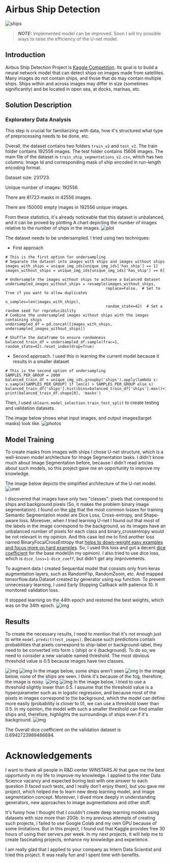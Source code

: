 # Airbus Ship Detection
![ships](src/header.png)
> **_NOTE:_**  Implemented model can be improved. Soon I will try possible ways to raise the efficiency of the U-net model.

## Introduction

Airbus Ship Detection Project is [Kaggle Competition](https://www.kaggle.com/competitions/airbus-ship-detection).
Its goal is to build a neural network model that can detect ships on images made from satellites. Many images do not contain ships,
and those that do may contain multiple ships. Ships within and across images may differ in size (sometimes significantly) and be located in open sea,
at docks, marinas, etc.

## Solution Description

### Exploratory Data Analysis

This step is crucial for familiarizing with data, how it's structured
what type of preprocessing needs to be done, etc. 

Overall, the dataset contains two folders `train_v2` and `test_v2`. The train folder contains 192556 images.
The test folder contains 15606 images. 
The main file of the dataset is `train_ship_segmentations_v2.csv`, which has two columns: Image Id and corresponding mask of ship encoded in run-length encoding format.

Dataset size: 231723.

Unique number of images: 192556.

There are 81723 masks in 42556 images.

There are 150000 empty images in 192556 unique images.

From these statistics, it's already noticeable that this dataset is unbalanced,
and it can be proved by plotting A chart depicting the number of images relative to the
number of ships in the images.
![plot](src/graph.jpg)

The dataset needs to be undersampled. I tried using two techniques: 
* First approach
```angular2html
# This is the first option for undersampling
# Separate the dataset into images with ships and images without ships
images_with_ships = unique_img_ids[unique_img_ids['has_ship'] == 1]
images_without_ships = unique_img_ids[unique_img_ids['has_ship'] == 0]

# Undersample the images without ships to achieve a balanced dataset
undersampled_images_without_ships = resample(images_without_ships,
                                            replace=False,  # Set to True if you want to allow duplicates
                                            n_samples=len(images_with_ships),
                                            random_state=42)  # Set a random seed for reproducibility
# Combine the undersampled images without ships with the images containing ships
undersampled_df = pd.concat([images_with_ships, undersampled_images_without_ships])

# Shuffle the dataframe to ensure randomness
balanced_train_df = undersampled_df.sample(frac=1, random_state=42).reset_index(drop=True)
```

* Second approach. I used this in learning the current model because it results in a smaller dataset
```angular2html
# This is the second option of undersampling
SAMPLES_PER_GROUP = 2000
balanced_train_df = unique_img_ids.groupby('ships').apply(lambda x: x.sample(SAMPLES_PER_GROUP) if len(x) > SAMPLES_PER_GROUP else x)
balanced_train_df['ships'].hist(bins=balanced_train_df['ships'].max()+1)
print(balanced_train_df.shape[0], 'masks')
```

Then, I used `sklearn.model_selection.train_test_split` to create testing and validation datasets.

The image below shows what input images, and output images(target masks) look like.
![photos](src/overview.png)

## Model Training

To create masks from images with ships I chose U-net structure, which is a well-known model architecture for Image Segmentation tasks.
I didn't know much about Image Segmentation before, because I didn't read articles about such models, so this project gave me an opportunity to improve my knowledge.

The image below depicts the simplified architecture of the U-net model.
![unet](src/unet.png)

I discovered that images have only two "classes": pixels that correspond to ships and background pixels (So, it makes the problem binary image segmentation).
I found on the [site](https://dev.to/_aadidev/3-common-loss-functions-for-image-segmentation-545o) that the most common losses for training Semantic Segmentation model are Dice Loss, Cross-entropy, and Shape-aware loss.
Moreover, when I tried learning U-net I found out that most of the labels in the image correspond to the background, so its images have an unbalanced number of pixels for each class and binary_crossentropy would be not relevant in my opinion. And this case led me to find another loss named BinaryFocalCrossEntropy that [helps to down-weight easy examples and focus more on hard examples](https://www.tensorflow.org/api_docs/python/tf/keras/losses/BinaryFocalCrossentropy#:~:text=According%20to%20Lin%20et%20al.%2C%202018%2C%20it%20helps%20to%20apply%20a%20%22focal%20factor%22%20to%20down%2Dweight%20easy%20examples%20and%20focus%20more%20on%20hard%20examples.%20By%20default%2C%20the%20focal%20tensor%20is%20computed%20as%20follows%3A).
So, I used this loss and got a decent [dice coefficient](https://oecd.ai/en/catalogue/metrics/average-dice-coefficient) for the base model(In my opinion). I also tried to use dice loss, which is `dice_loss=1-dice_coeff`, but didn't get any improvements. 

To augment data I created Sequential model that consists only from keras augmentation layers, such as RandomFlip, RandomZoom, etc. And mapped tensorflow.data.Dataset created by generator using `map` function.
To prevent unnecessary learning, I used Early Stopping Callback with patience 10. It monitored validation loss.

It stopped learning on the 44th epoch and restored the best weights, which was on the 34th epoch.
![img](src/training.jpg)

## Results
To create the necessary results, I need to mention that it's not enough just to write `model.predict(test_images)`.
Because such predictions contain probabilities that pixels correspond to ship-label or background-label, they need to be converted into form `1` (ship) or `0` (background).
To do so, we need to consider a new variable named threshold. The most obvious threshold value is 0.5 because images have two classes.

![img](src/results1.jpg)
![img](src/results2.jpg)
In the image below, some ships aren't seen
![img](src/results3.jpg)
In the image below, none of the ships are seen. I think it's because of the fog, therefore, the image is noisy.
![img](src/results4.jpg)
![img](src/results5.jpg)
In the image below, I tried to use a threshold slightly lower than 0.5. I assume that the threshold value is a hyperparameter such as in logistic regression, and because most of the pixels in images correspond to the background, which the model can define more easily (probability is closer to 0), we can use a threshold lower than 0.5. In my opinion, the model with such a smaller threshold can find smaller ships and, therefore, highlights the surroundings of ships even if it's background.
![img](src/results6.jpg)


The Overall dice coefficient on the validation dataset is 0.6942723989486694.


# Acknowledgements

I want to thank all people in R&D center WINSTARS.AI that gave me the best opportunity in my life to improve my knowledge.
I applied to the Inter Data Science vacancy and expected boring test with one answer to each question (I faced such tests, and I really don't enjoy them), but you gave me project, which helped me to learn new deep learning model, and image segmentation concept.
Moreover, I dived more deeply in understanding generators, new approaches to image augmentations and other stuff.

It's funny how I thought that I couldn't create deep learning models using datasets with size more than 20Gb. In my previous attempts of creating such projects, I failed to use Google Colab and my own GPU because of some limitations. But in this project, I found out that Kaggle provides free 30 hours of using their servers per week. In my next projects, it will help me to create fascinating projects, enhance my knowledge and experience.  

I am really glad that I applied to your company as Intern Data Scientist and tried this project.
It was really fun and I spent time with benefits.